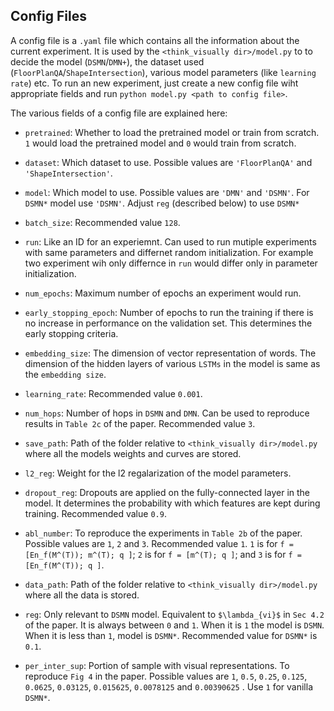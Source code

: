 ## Config Files

A config file is a `.yaml` file which contains all the information about the current experiment. It is used by the `<think_visually dir>/model.py` to  to decide the model (`DSMN`/`DMN+`), the dataset used (`FloorPlanQA`/`ShapeIntersection`), various model parameters (like `learning rate`) etc. To run an new experiment, just create a new config file wiht appropriate fields and run `python model.py <path to config file>`.

The various fields of a config file are explained here:

- `pretrained`: Whether to load the pretrained model or train from scratch. `1` would load the pretrained model and `0` would train from scratch.

- `dataset`: Which dataset to use. Possible values are `'FloorPlanQA'` and `'ShapeIntersection'`. 

- `model`: Which model to use. Possible values are `'DMN'` and `'DSMN'`. For `DSMN*` model use `'DSMN'`. Adjust `reg` (described below) to use `DSMN*`
  
- `batch_size`: Recommended value `128`.

- `run`: Like an ID for an experiemnt. Can used to run mutiple experiments with same parameters and differnet random initialization. For example two experiment wih only differnce in `run` would differ only in parameter initialization. 
  
- `num_epochs`: Maximum number of epochs an experiment would run.

- `early_stopping_epoch`: Number of epochs to run the training if there is no increase in performance on the validation set. This determines the early stopping criteria.

- `embedding_size`: The dimension of vector representation of words. The dimension of the hidden layers of various `LSTMs` in the model is same as the `embedding size`.
 
- `learning_rate`:  Recommended value `0.001`.
  
- `num_hops`: Number of hops in `DSMN` and `DMN`. Can be used to reproduce results in `Table 2c` of the paper. Recommended value `3`.
  
- `save_path`: Path of the folder relative to `<think_visually dir>/model.py` where all the models weights and curves are stored.
 
- `l2_reg`: Weight for the l2 regalarization of the model parameters.
  
- `dropout_reg`: Dropouts are applied on the fully-connected layer in the model. It determines the probability with which features are kept during training. Recommended value `0.9`.

- `abl_number`: To reproduce the experiments in `Table 2b` of the paper. Possible values are `1`, `2` and `3`.  Recommended value `1`. `1` is for `f = [En_f(M^(T)); m^(T); q ]`; `2` is for `f = [m^(T); q ]`; and `3` is for `f = [En_f(M^(T)); q ]`.

- `data_path`: Path of the folder relative to `<think_visually dir>/model.py` where all the data is stored.

- `reg`: Only relevant to `DSMN` model. Equivalent to `$\lambda_{vi}$` in `Sec 4.2` of the paper. It is always between `0` and `1`. When it is `1` the model is `DSMN`. When it is less than `1`, model is `DSMN*`. Recommended value for `DSMN*` is `0.1`.

- `per_inter_sup`: Portion of sample with visual representations. To reproduce `Fig 4` in the paper. Possible values are `1`, `0.5`, `0.25`, `0.125`, `0.0625`, `0.03125`, `0.015625`, `0.0078125` and `0.00390625` . Use `1` for vanilla `DSMN*`.
